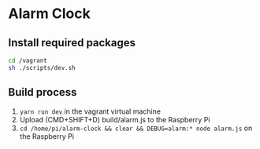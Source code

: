 # Alarm Clock

## Install required packages

```bash
cd /vagrant
sh ./scripts/dev.sh
```

## Build process

1. `yarn run dev` in the vagrant virtual machine
2. Upload (CMD+SHIFT+D) build/alarm.js to the Raspberry Pi
3. `cd /home/pi/alarm-clock && clear && DEBUG=alarm:* node alarm.js` on the Raspberry Pi
